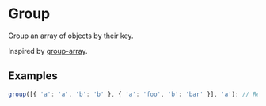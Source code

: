 # Group

Group an array of objects by their key.

Inspired by [group-array](https://github.com/doowb/group-array).

## Examples

```typescript
group([{ 'a': 'a', 'b': 'b' }, { 'a': 'foo', 'b': 'bar' }], 'a'); // Returns `some({ 'a': [{ 'a': 'a', 'b': 'b' }], 'foo': [{ 'a': 'foo', 'b': 'bar' }] })`
```
